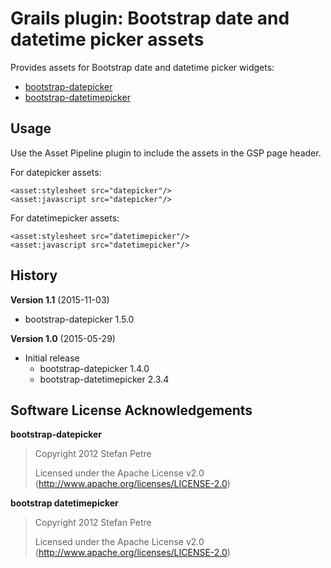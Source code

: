 # Grails plugin: Bootstrap date and datetime picker assets

Provides assets for Bootstrap date and datetime picker widgets:

 * [bootstrap-datepicker](https://github.com/eternicode/bootstrap-datepicker)
 * [bootstrap-datetimepicker](https://github.com/smalot/bootstrap-datetimepicker)

## Usage

Use the Asset Pipeline plugin to include the assets in the GSP page header.

For datepicker assets:

    <asset:stylesheet src="datepicker"/>
    <asset:javascript src="datepicker"/>

For datetimepicker assets:

    <asset:stylesheet src="datetimepicker"/>
    <asset:javascript src="datetimepicker"/>

## History

**Version 1.1** (2015-11-03)
* bootstrap-datepicker 1.5.0

**Version 1.0** (2015-05-29)

* Initial release
  * bootstrap-datepicker 1.4.0
  * bootstrap-datetimepicker 2.3.4

## Software License Acknowledgements

**bootstrap-datepicker**
> Copyright 2012 Stefan Petre
>
> Licensed under the Apache License v2.0 (http://www.apache.org/licenses/LICENSE-2.0)

**bootstrap datetimepicker**
> Copyright 2012 Stefan Petre
>
> Licensed under the Apache License v2.0 (http://www.apache.org/licenses/LICENSE-2.0)
